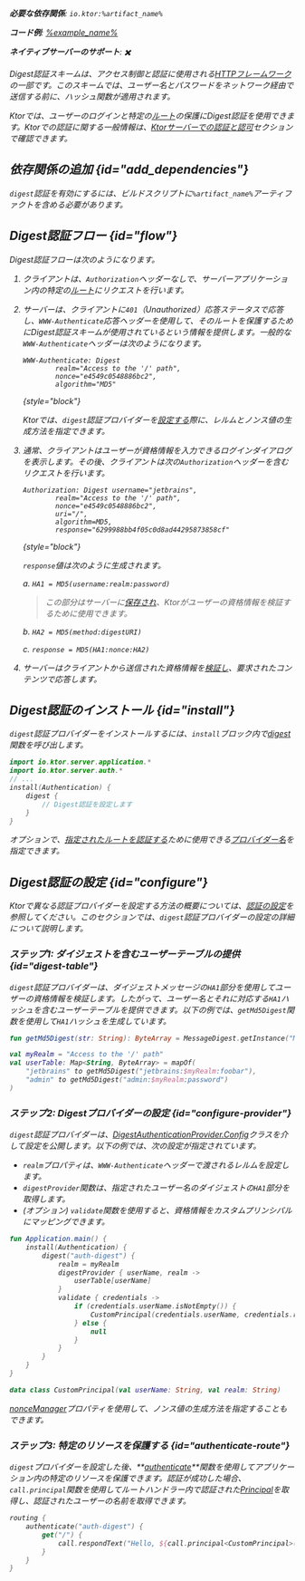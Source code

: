 [//]: # (title: KtorサーバーでのDigest認証)

<show-structure for="chapter" depth="2"/>

<var name="artifact_name" value="ktor-server-auth"/>

<tldr>
<p>
<b>必要な依存関係</b>: <code>io.ktor:%artifact_name%</code>
</p>
<var name="example_name" value="auth-digest"/>
<p>
    <b>コード例</b>:
    <a href="https://github.com/ktorio/ktor-documentation/tree/%ktor_version%/codeSnippets/snippets/%example_name%">
        %example_name%
    </a>
</p>
<p>
    <b><Links href="/ktor/server-native" summary="KtorはKotlin/Nativeをサポートしており、追加のランタイムや仮想マシンなしでサーバーを実行できます。">ネイティブサーバー</Links>のサポート</b>: ✖️
</p>
</tldr>

Digest認証スキームは、アクセス制御と認証に使用される[HTTPフレームワーク](https://developer.mozilla.org/en-US/docs/Web/HTTP/Authentication)の一部です。このスキームでは、ユーザー名とパスワードをネットワーク経由で送信する前に、ハッシュ関数が適用されます。

Ktorでは、ユーザーのログインと特定の[ルート](server-routing.md)の保護にDigest認証を使用できます。Ktorでの認証に関する一般情報は、[Ktorサーバーでの認証と認可](server-auth.md)セクションで確認できます。

## 依存関係の追加 {id="add_dependencies"}
`digest`認証を有効にするには、ビルドスクリプトに`%artifact_name%`アーティファクトを含める必要があります。

<Tabs group="languages">
    <TabItem title="Gradle (Kotlin)" group-key="kotlin">
        <code-block lang="Kotlin" code="            implementation(&quot;io.ktor:%artifact_name%:$ktor_version&quot;)"/>
    </TabItem>
    <TabItem title="Gradle (Groovy)" group-key="groovy">
        <code-block lang="Groovy" code="            implementation &quot;io.ktor:%artifact_name%:$ktor_version&quot;"/>
    </TabItem>
    <TabItem title="Maven" group-key="maven">
        <code-block lang="XML" code="            &lt;dependency&gt;&#10;                &lt;groupId&gt;io.ktor&lt;/groupId&gt;&#10;                &lt;artifactId&gt;%artifact_name%-jvm&lt;/artifactId&gt;&#10;                &lt;version&gt;${ktor_version}&lt;/version&gt;&#10;            &lt;/dependency&gt;"/>
    </TabItem>
</Tabs>

## Digest認証フロー {id="flow"}

Digest認証フローは次のようになります。

1. クライアントは、`Authorization`ヘッダーなしで、サーバーアプリケーション内の特定の[ルート](server-routing.md)にリクエストを行います。
2. サーバーは、クライアントに`401`（Unauthorized）応答ステータスで応答し、`WWW-Authenticate`応答ヘッダーを使用して、そのルートを保護するためにDigest認証スキームが使用されているという情報を提供します。一般的な`WWW-Authenticate`ヘッダーは次のようになります。

   ```
   WWW-Authenticate: Digest
           realm="Access to the '/' path",
           nonce="e4549c0548886bc2",
           algorithm="MD5"
   ```
   {style="block"}

   Ktorでは、`digest`認証プロバイダーを[設定する](#configure-provider)際に、レルムとノンス値の生成方法を指定できます。

3. 通常、クライアントはユーザーが資格情報を入力できるログインダイアログを表示します。その後、クライアントは次の`Authorization`ヘッダーを含むリクエストを行います。

   ```
   Authorization: Digest username="jetbrains",
           realm="Access to the '/' path",
           nonce="e4549c0548886bc2",
           uri="/",
           algorithm=MD5,
           response="6299988bb4f05c0d8ad44295873858cf"
   ```
   {style="block"}

   `response`値は次のように生成されます。
   
   a. `HA1 = MD5(username:realm:password)`
   > この部分はサーバーに[保存され](#digest-table)、Ktorがユーザーの資格情報を検証するために使用できます。
   
   b. `HA2 = MD5(method:digestURI)`
   
   c. `response = MD5(HA1:nonce:HA2)`

4. サーバーはクライアントから送信された資格情報を[検証し](#configure-provider)、要求されたコンテンツで応答します。

## Digest認証のインストール {id="install"}
`digest`認証プロバイダーをインストールするには、`install`ブロック内で[digest](https://api.ktor.io/ktor-server/ktor-server-plugins/ktor-server-auth/io.ktor.server.auth/digest.html)関数を呼び出します。

```kotlin
import io.ktor.server.application.*
import io.ktor.server.auth.*
// ...
install(Authentication) {
    digest {
        // Digest認証を設定します
    }
}
```
オプションで、[指定されたルートを認証する](#authenticate-route)ために使用できる[プロバイダー名](server-auth.md#provider-name)を指定できます。

## Digest認証の設定 {id="configure"}

Ktorで異なる認証プロバイダーを設定する方法の概要については、[認証の設定](server-auth.md#configure)を参照してください。このセクションでは、`digest`認証プロバイダーの設定の詳細について説明します。

### ステップ1: ダイジェストを含むユーザーテーブルの提供 {id="digest-table"}

`digest`認証プロバイダーは、ダイジェストメッセージの`HA1`部分を使用してユーザーの資格情報を検証します。したがって、ユーザー名とそれに対応する`HA1`ハッシュを含むユーザーテーブルを提供できます。以下の例では、`getMd5Digest`関数を使用して`HA1`ハッシュを生成しています。

```kotlin
fun getMd5Digest(str: String): ByteArray = MessageDigest.getInstance("MD5").digest(str.toByteArray(UTF_8))

val myRealm = "Access to the '/' path"
val userTable: Map<String, ByteArray> = mapOf(
    "jetbrains" to getMd5Digest("jetbrains:$myRealm:foobar"),
    "admin" to getMd5Digest("admin:$myRealm:password")
)
```

### ステップ2: Digestプロバイダーの設定 {id="configure-provider"}

`digest`認証プロバイダーは、[DigestAuthenticationProvider.Config](https://api.ktor.io/ktor-server/ktor-server-plugins/ktor-server-auth/io.ktor.server.auth/-digest-authentication-provider/-config/index.html)クラスを介して設定を公開します。以下の例では、次の設定が指定されています。
* `realm`プロパティは、`WWW-Authenticate`ヘッダーで渡されるレルムを設定します。
* `digestProvider`関数は、指定されたユーザー名のダイジェストの`HA1`部分を取得します。
* (オプション) `validate`関数を使用すると、資格情報をカスタムプリンシパルにマッピングできます。

```kotlin
fun Application.main() {
    install(Authentication) {
        digest("auth-digest") {
            realm = myRealm
            digestProvider { userName, realm ->
                userTable[userName]
            }
            validate { credentials ->
                if (credentials.userName.isNotEmpty()) {
                    CustomPrincipal(credentials.userName, credentials.realm)
                } else {
                    null
                }
            }
        }
    }
}

data class CustomPrincipal(val userName: String, val realm: String)
```

[nonceManager](https://api.ktor.io/ktor-server/ktor-server-plugins/ktor-server-auth/io.ktor.server.auth/-digest-authentication-provider/-config/nonce-manager.html)プロパティを使用して、ノンス値の生成方法を指定することもできます。

### ステップ3: 特定のリソースを保護する {id="authenticate-route"}

`digest`プロバイダーを設定した後、**[authenticate](server-auth.md#authenticate-route)**関数を使用してアプリケーション内の特定のリソースを保護できます。認証が成功した場合、`call.principal`関数を使用してルートハンドラー内で認証された[Principal](https://api.ktor.io/ktor-server/ktor-server-plugins/ktor-server-auth/io.ktor.server.auth/-principal/index.html)を取得し、認証されたユーザーの名前を取得できます。

```kotlin
routing {
    authenticate("auth-digest") {
        get("/") {
            call.respondText("Hello, ${call.principal<CustomPrincipal>()?.userName}!")
        }
    }
}